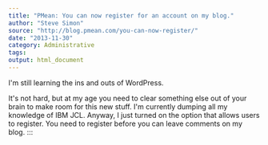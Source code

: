 ```yaml
---
title: "PMean: You can now register for an account on my blog."
author: "Steve Simon"
source: "http://blog.pmean.com/you-can-now-register/"
date: "2013-11-30"
category: Administrative
tags: 
output: html_document
---
```


I'm still learning the ins and outs of WordPress. 

<!---More--->

It's not hard, but at my age you need to clear something else out of
your brain to make room for this new stuff. I'm currently dumping all my
knowledge of IBM JCL. Anyway, I just turned on the option that allows
users to register. You need to register before you can leave comments on
my blog.
:::

